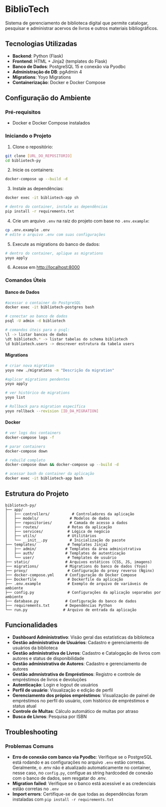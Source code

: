 # BiblioTech

Sistema de gerenciamento de biblioteca digital que permite catalogar, pesquisar e administrar acervos de livros e outros materiais bibliográficos.

## Tecnologias Utilizadas

- **Backend**: Python (Flask)
- **Frontend**: HTML + Jinja2 (templates do Flask)
- **Banco de Dados**: PostgreSQL 15 e conexão via Pyodbc
- **Administração de DB**: pgAdmin 4
- **Migrations**: Yoyo Migrations
- **Containerização**: Docker e Docker Compose

## Configuração do Ambiente

### Pré-requisitos

- Docker e Docker Compose instalados

### Iniciando o Projeto

1. Clone o repositório:

```bash
git clone [URL_DO_REPOSITORIO]
cd bibliotech-py
```

2. Inicie os containers:

```bash
docker-compose up --build -d
```

3. Instale as dependências:

```bash
docker exec -it bibliotech-app sh

# dentro do container, instale as dependências
pip install -r requirements.txt
```

4. Crie um arquivo `.env` na raiz do projeto com base no `.env.example`:

```bash
cp .env.example .env
# edite o arquivo .env com suas configurações
```

5. Execute as migrations do banco de dados:

```bash
# dentro do container, aplique as migrations
yoyo apply
```

6. Acesse em <http://localhost:8000>

### Comandos Úteis

#### Banco de Dados

```bash
#acessar o container do PostgreSQL
docker exec -it bibliotech-postgres bash

# conectar ao banco de dados
psql -U admin -d bibliotech

# comandos úteis para o psql:
\l -> listar bancos de dados
\dt bibliotech.* -> listar tabelas do schema bibliotech
\d bibliotech.users -> descrever estrutura da tabela users
```

#### Migrations

```bash
# criar nova migration
yoyo new ./migrations -m "Descrição da migration"

#aplicar migrations pendentes
yoyo apply

# ver histórico de migrations
yoyo list

# Rollback para migration específica
yoyo rollback --revision [ID_DA_MIGRATION]
```

#### Docker

```bash
# ver logs dos containers
docker-compose logs -f

# parar containers
docker-compose down

# rebuild completo
docker-compose down && docker-compose up --build -d

# acessar bash do container da aplicação
docker exec -it bibliotech-app bash
```

## Estrutura do Projeto

```
bibliotech-py/
├── app/
│   ├── controllers/          # Controladores da aplicação
│   ├── models/              # Modelos de dados
│   ├── repositories/        # Camada de acesso a dados
│   ├── routes/             # Rotas da aplicação
│   ├── services/           # Lógica de negócio
│   ├── utils/              # Utilitários
│   └── __init__.py          # Inicialização do pacote
├── templates/              # Templates Jinja2
│   ├── admin/             # Templates da área administrativa
│   ├── auth/              # Templates de autenticação
│   └── user/               # Templates de usuário  
├── static/                # Arquivos estáticos (CSS, JS, imagens)
├── migrations/            # Migrations do banco de dados (Yoyo)
├── proxy/                  # Configuração do proxy reverso (Nginx)
├── docker-compose.yml     # Configuração do Docker Compose
├── Dockerfile              # Dockerfile da aplicação
├── .env.example            # Exemplo de arquivo de variáveis de ambiente
├── config.py               # Configurações da aplicação separadas por ambiente
├── database.py            # Configuração do banco de dados
├── requirements.txt       # Dependências Python
└── run.py                # Arquivo de entrada da aplicação
```

## Funcionalidades

- **Dashboard Administrativo**: Visão geral das estatísticas da biblioteca
- **Gestão administrativa de Usuários**: Cadastro e gerenciamento de usuários da biblioteca
- **Gestão administrativa de Livros**: Cadastro e Catalogação de livros com autores e status de disponibilidade
- **Gestão administrativa de Autores**: Cadastro e gerenciamento de autores
- **Gestão admnistrativa de Empréstimos**: Registro e controle de empréstimos de livros e devoluções
- **Autenticação**: Login e logout de usuários
- **Perfil de usuário**: Visualização e edição de perfil
- **Gerenciamento dos própios empréstimos**: Visualização de painel de empréstimos no perfil do usuário, com histórico de empréstimos e status atual
- **Controle de Multas**: Cálculo automático de multas por atraso
- **Busca de Livros**: Pesquisa por ISBN

## Troubleshooting

### Problemas Comuns

- **Erro de conexão com banco via Pyodbc**: Verifique se o PostgreSQL está rodando e as configurações no arquivo `.env` estão corretas. Geralmente, o .env não é atualizado automaticamente no container, nesse caso, no `config.py`, configue as string hardcoded de conexão com o banco de dados, sem resgatar do .env.
- **Migration failed**: Verifique se o banco está acessível e as credenciais estão corretas no `.env`
- **Import errors**: Certifique-se de que todas as dependências foram instaladas com `pip install -r requirements.txt`